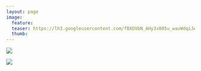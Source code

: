 ```yaml
---
layout: page
image:
  feature:
  teaser: https://lh3.googleusercontent.com/fBXDVbN_AHy3s005u_wavWdqiJAw2LqF4iEdGWiYuxk=w245-h163-no
  thumb:
---
```


![](https://lh3.googleusercontent.com/P-VLhiPyjjkMXULBPkrOXQAaCSX7Fe5yntl9dX3IrUY=w800)

![](https://lh3.googleusercontent.com/ehYutQQ4W8bhj1xqJJejD4k9JbkUHr4FBWphD3ddAqo=w800)
